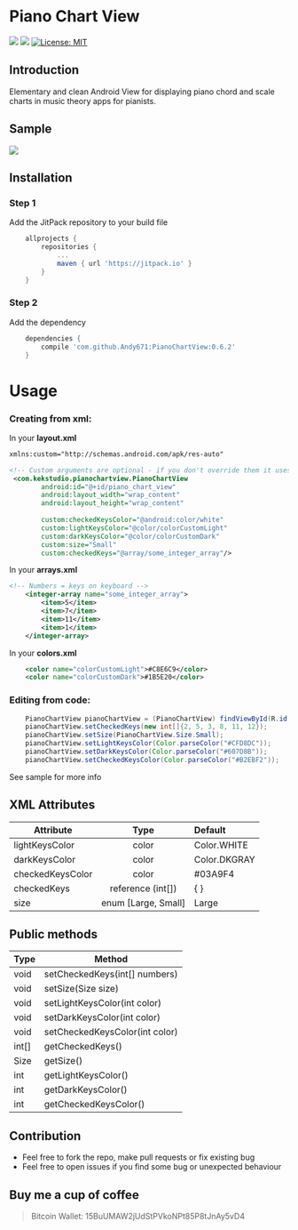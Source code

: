 # Piano Chart View
[![](https://jitpack.io/v/Andy671/PianoChartView.svg)](https://jitpack.io/#Andy671/PianoChartView)
[![](https://img.shields.io/badge/minSDK-15-brightgreen.svg)](https://developer.android.com/training/basics/supporting-devices/platforms.html)
[![License: MIT](https://img.shields.io/badge/License-MIT-blue.svg)](https://opensource.org/licenses/MIT)

## Introduction
Elementary and clean Android View for displaying piano chord and scale charts in music theory apps for pianists.

## Sample
![](http://i.giphy.com/vuaHfrpkTbwOc.gif)

## Installation

### Step 1
Add the JitPack repository to your build file
```gradle
	allprojects {
		repositories {
			...
			maven { url 'https://jitpack.io' }
		}
	}
```

### Step 2
Add the dependency
```gradle
	dependencies {
		compile 'com.github.Andy671:PianoChartView:0.6.2'
	}
```

# Usage
### Creating from xml:

In your <b>layout.xml</b>
```xml
xmlns:custom="http://schemas.android.com/apk/res-auto"
```

```xml
<!-- Custom arguments are optional - if you don't override them it uses default values -->
 <com.kekstudio.pianochartview.PianoChartView
        android:id="@+id/piano_chart_view"
        android:layout_width="wrap_content"
        android:layout_height="wrap_content"
	
       	custom:checkedKeysColor="@android:color/white"
       	custom:lightKeysColor="@color/colorCustomLight"
        custom:darkKeysColor="@color/colorCustomDark"
        custom:size="Small"
        custom:checkedKeys="@array/some_integer_array"/>
```
In your <b>arrays.xml</b>
```xml
<!-- Numbers = keys on keyboard -->
    <integer-array name="some_integer_array">
        <item>5</item>
        <item>7</item>
        <item>11</item>
        <item>1</item>
    </integer-array>
```

In your <b>colors.xml</b>
```xml
    <color name="colorCustomLight">#C8E6C9</color>
    <color name="colorCustomDark">#1B5E20</color>
```

### Editing from code:
```java
 	PianoChartView pianoChartView = (PianoChartView) findViewById(R.id.piano_chart_view_small);
	pianoChartView.setCheckedKeys(new int[]{2, 5, 3, 8, 11, 12});
	pianoChartView.setSize(PianoChartView.Size.Small);
	pianoChartView.setLightKeysColor(Color.parseColor("#CFD8DC"));
	pianoChartView.setDarkKeysColor(Color.parseColor("#607D8B"));
	pianoChartView.setCheckedKeysColor(Color.parseColor("#B2EBF2"));
```

See sample for more info

## XML Attributes
| Attribute        | Type                | Default      |
| -----------------|:-------------------:| :------------|
| lightKeysColor   | color               | Color.WHITE  |
| darkKeysColor    | color               | Color.DKGRAY |
| checkedKeysColor | color               | #03A9F4      |
| checkedKeys      | reference (int[])   | { }          |
| size             | enum [Large, Small] | Large        |


## Public methods
| Type          | Method                          |
|--------------------- |--------------------------------|
| void          | setCheckedKeys(int[] numbers)   |
| void          | setSize(Size size)              |
| void          | setLightKeysColor(int color)    |
| void          | setDarkKeysColor(int color)     |
| void          | setCheckedKeysColor(int color)  |
| int[]         | getCheckedKeys()                |
| Size          | getSize()                       |
| int           | getLightKeysColor()             |
| int           | getDarkKeysColor()              |
| int           | getCheckedKeysColor()           |


## Contribution
- Feel free to fork the repo, make pull requests or fix existing bug
- Feel free to open issues if you find some bug or unexpected behaviour

## Buy me a cup of coffee
> Bitcoin Wallet: 15BuUMAW2jUdStPVkoNPt85P8tJnAy5vD4
